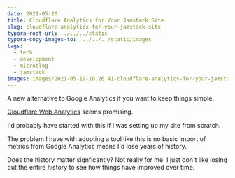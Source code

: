 ```yaml
---
date: 2021-05-20
title: Cloudflare Analytics for Your Jamstack Site
slug: cloudflare-analytics-for-your-jamstack-site
typora-root-url: ../../../static
typora-copy-images-to:  ../../../static/images
tags:
  - tech
  - development
  - microblog
  - jamstack
images: images/2021-05-19-10.26.41-cloudflare-analytics-for-your-jamstack-site.png
---
```


A new alternative to Google Analytics if you want to keep things simple.

[Cloudflare Web Analytics](https://www.cloudflare.com/web-analytics) seems promising.

I'd probably have started with this if I was setting up my site from scratch.

The problem I have with adopting a tool like this is no basic import of metrics from Google Analytics means I'd lose years of history.

Does the history matter signficantly? Not really for me. I just don't like losing out the entire history to see how things have improved over time.
